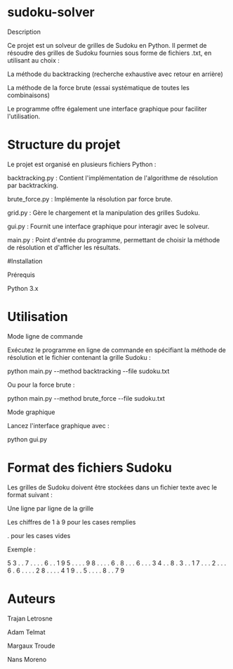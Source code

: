 # sudoku-solver

Description

Ce projet est un solveur de grilles de Sudoku en Python. Il permet de résoudre des grilles de Sudoku fournies sous forme de fichiers .txt, en utilisant au choix :

La méthode du backtracking (recherche exhaustive avec retour en arrière)

La méthode de la force brute (essai systématique de toutes les combinaisons)

Le programme offre également une interface graphique pour faciliter l'utilisation.

# Structure du projet

Le projet est organisé en plusieurs fichiers Python :

backtracking.py : Contient l'implémentation de l'algorithme de résolution par backtracking.

brute_force.py : Implémente la résolution par force brute.

grid.py : Gère le chargement et la manipulation des grilles Sudoku.

gui.py : Fournit une interface graphique pour interagir avec le solveur.

main.py : Point d'entrée du programme, permettant de choisir la méthode de résolution et d'afficher les résultats.

#Installation

Prérequis

Python 3.x

# Utilisation

Mode ligne de commande

Exécutez le programme en ligne de commande en spécifiant la méthode de résolution et le fichier contenant la grille Sudoku :

python main.py --method backtracking --file sudoku.txt

Ou pour la force brute :

python main.py --method brute_force --file sudoku.txt

Mode graphique

Lancez l'interface graphique avec :

python gui.py

# Format des fichiers Sudoku

Les grilles de Sudoku doivent être stockées dans un fichier texte avec le format suivant :

Une ligne par ligne de la grille

Les chiffres de 1 à 9 pour les cases remplies

. pour les cases vides

Exemple :

5 3 . . 7 . . . .
6 . . 1 9 5 . . .
. 9 8 . . . . 6 .
8 . . . 6 . . . 3
4 . . 8 . 3 . . 1
7 . . . 2 . . . 6
. 6 . . . . 2 8 .
. . . 4 1 9 . . 5
. . . . 8 . . 7 9

# Auteurs

Trajan Letrosne

Adam Telmat

Margaux Troude

Nans Moreno




